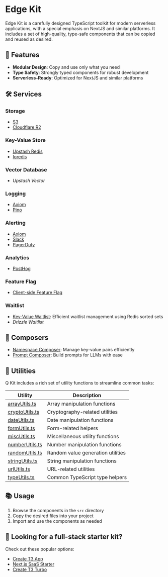 # Edge Kit

Edge Kit is a carefully designed TypeScript toolkit for modern serverless applications, with a special emphasis on NextJS and similar platforms. It includes a set of high-quality, type-safe components that can be copied and reused as desired.

## 🚀 Features

- **Modular Design**: Copy and use only what you need
- **Type Safety**: Strongly typed components for robust development
- **Serverless-Ready**: Optimized for NextJS and similar platforms

## 🛠 Services

### Storage

- [S3](./src/services/storage/s3Storage.ts)
- [Cloudflare R2](./src/services/storage/r2Storage.ts)

### Key-Value Store

- [Upstash Redis](./src/services/keyValue/upstashRedisKeyValue.ts)
- [Ioredis](./src/services/keyValue/ioredisKeyValue.ts)

### Vector Database

- _Upstash Vector_

### Logging

- [Axiom](./src/services/logging/axiomLogger.ts)
- [Pino](./src/services/logging/axiomPinoLogger.ts)

### Alerting

- [Axiom](./src/services/alerting/axiomAlerting.ts)
- [Slack](./src/services/alerting/slackAlerting.ts)
- [PagerDuty](./src/services/alerting/pagerDutyAlerting.ts)

### Analytics

- [PostHog](./src/services/analytics/posthogAnalytics.ts)

### Feature Flag

- [Client-side Feature Flag](./src/services/featureFlag/clientFeatureFlag.ts)

### Waitlist

- [Key-Value Waitlist](./src/services/waitlist/keyValueWaitlist.ts): Efficient waitlist management using Redis sorted sets
- _Drizzle Waitlist_

## 🎼 Composers

- [Namespace Composer](./src/composers/namespaceComposer.ts): Manage key-value pairs efficiently
- [Prompt Composer](./src/composers/promptComposer.ts): Build prompts for LLMs with ease

## 🧰 Utilities

Q Kit includes a rich set of utility functions to streamline common tasks:

| Utility                                      | Description                       |
| -------------------------------------------- | --------------------------------- |
| [arrayUtils.ts](./src/utils/arrayUtils.ts)   | Array manipulation functions      |
| [cryptoUtils.ts](./src/utils/cryptoUtils.ts) | Cryptography-related utilities    |
| [dateUtils.ts](./src/utils/dateUtils.ts)     | Date manipulation functions       |
| [formUtils.ts](./src/utils/formUtils.ts)     | Form-related helpers              |
| [miscUtils.ts](./src/utils/miscUtils.ts)     | Miscellaneous utility functions   |
| [numberUtils.ts](./src/utils/numberUtils.ts) | Number manipulation functions     |
| [randomUtils.ts](./src/utils/randomUtils.ts) | Random value generation utilities |
| [stringUtils.ts](./src/utils/stringUtils.ts) | String manipulation functions     |
| [urlUtils.ts](./src/utils/urlUtils.ts)       | URL-related utilities             |
| [typeUtils.ts](./src/utils/typeUtils.ts)     | Common TypeScript type helpers    |

## 📚 Usage

1. Browse the components in the `src` directory
2. Copy the desired files into your project
3. Import and use the components as needed

## 📣 Looking for a full-stack starter kit?

Check out these popular options:

- [Create T3 App](https://github.com/t3-oss/create-t3-app)
- [Next.js SaaS Starter](https://github.com/leerob/next-saas-starter)
- [Create T3 Turbo](https://github.com/t3-oss/create-t3-turbo)
